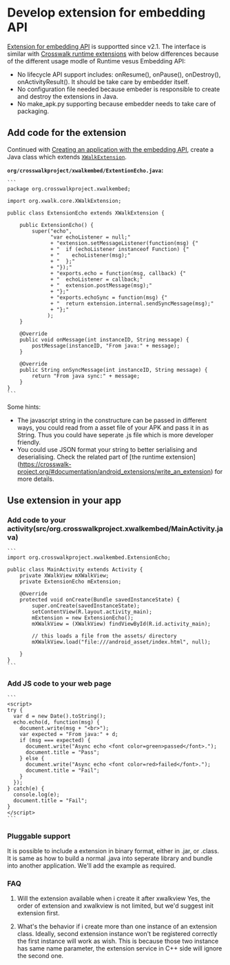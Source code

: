 # Develop extension for embedding API

[Extension for embedding API](https://crosswalk-project.org/apis/embeddingapidocs_v2/reference/org/xwalk/core/XWalkExtension.html) is supportted since v2.1. The interface is similar with [Crosswalk runtime extensions](https://crosswalk-project.org/#documentation/android_extensions) with below differences because of the different usage modle of Runtime vesus Embedding API:
* No lifecycle API support includes: onResume(), onPause(), onDestroy(), onActivityResult(). It should be take care by embedder itself.
* No configuration file needed because embeder is responsible to create and destroy the extensions in Java.
* No make_apk.py supporting because embedder needs to take care of packaging.

## Add code for the extension

Continued with [Creating an application with the embedding API](https://crosswalk-project.org/#documentation/embedding_crosswalk), create a Java class which extends [`XWalkExtension`](https://crosswalk-project.org/apis/embeddingapidocs_v2/reference/org/xwalk/core/XWalkExtension.html).

**`org/crosswalkproject/xwalkembed/ExtentionEcho.java`:**

    ```
    package org.crosswalkproject.xwalkembed;

    import org.xwalk.core.XWalkExtension;

    public class ExtensionEcho extends XWalkExtension {

        public ExtensionEcho() {
            super("echo",
                  "var echoListener = null;"
                  + "extension.setMessageListener(function(msg) {"
                  + "  if (echoListener instanceof Function) {"
                  + "    echoListener(msg);"
                  + "  };"
                  + "});"
                  + "exports.echo = function(msg, callback) {"
                  + "  echoListener = callback;"
                  + "  extension.postMessage(msg);"
                  + "};"
                  + "exports.echoSync = function(msg) {"
                  + "  return extension.internal.sendSyncMessage(msg);"
                  + "};"
                 );
        }

        @Override
        public void onMessage(int instanceID, String message) {
            postMessage(instanceID, "From java:" + message);
        }

        @Override
        public String onSyncMessage(int instanceID, String message) {
            return "From java sync:" + message;
        }
    }
    ```


Some hints:
* The javascript string in the constructure can be passed in different ways, you could read from a asset file of your APK and pass it in as String. Thus you could have seperate .js file which is more developer friendly.
* You could use JSON format your string to better serialising and deserialising. Check the related part of [the runtime extension] (https://crosswalk-project.org/#documentation/android_extensions/write_an_extension) for more details.

## Use extension in your app
### Add code to your activity(src/org.crosswalkproject.xwalkembed/MainActivity.java)

    ```
    import org.crosswalkproject.xwalkembed.ExtensionEcho;

    public class MainActivity extends Activity {
        private XWalkView mXWalkView;
        private ExtensionEcho mExtension;

        @Override
        protected void onCreate(Bundle savedInstanceState) {
            super.onCreate(savedInstanceState);
            setContentView(R.layout.activity_main);
            mExtension = new ExtensionEcho();
            mXWalkView = (XWalkView) findViewById(R.id.activity_main);
            
            // this loads a file from the assets/ directory
            mXWalkView.load("file:///android_asset/index.html", null);

        }
    }
    ```

### Add JS code to your web page

    ```
    <script>
    try {
      var d = new Date().toString();
      echo.echo(d, function(msg) {
        document.write(msg + "<br>");
        var expected = "From java:" + d;
        if (msg === expected) {
          document.write("Async echo <font color=green>passed</font>.");
          document.title = "Pass";
        } else {
          document.write("Async echo <font color=red>failed</font>.");
          document.title = "Fail";
        }
      });
    } catch(e) {
      console.log(e);
      document.title = "Fail";
    }
    </script>
    ```

### Pluggable support

It is possible to include a extension in binary format, either in .jar, or .class. It is same as how to build a normal .java into seperate library and bundle into another application. We'll add the example as required.

### FAQ

1. Will the extension available when i create it after xwalkview
  Yes, the order of extension and xwalkview is not limited, but we'd suggest init extension first.

2. What's the behavior if i create more than one instance of an extension class.
  Ideally, second extension instance won't be registered correctly the first instance will work as wish. This is because those two instance has same name parameter, the extension service in C++ side will ignore the second one.
